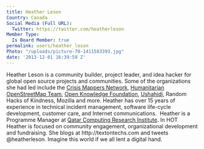 ```yaml
---
title: Heather Leson
Country: Canada
Social Media (Full URL):
  Twitter: https://twitter.com/heatherleson
Member Type:
  Is Board Member: true
permalink: users/heather_leson
Photo: "/uploads/picture-70-1411583393.jpg"
date: '2013-12-01 16:39:59 Z'
---
```

<p>Heather Leson is a community builder, project leader, and idea hacker for global open source projects and communities. Some of the organizations she had led include the <a href="http://crisismappers.net/">Crisis Mappers Network</a>, <a href="http://hot.openstreetmap.org/">Humanitarian OpenStreetMap Team</a>, <a href="http://okfn.org/">Open Knowledge Foundation</a>, <a href="http://ushahidi.com/">Ushahidi</a>, Random Hacks of Kindness, Mozilla and more. Heather has over 15 years of experience in technical incident management, software life-cycle development, customer care, and Internet communications.&nbsp; Heather is a Programme Manager at <a href="http://qcri.org.qa/">Qatar Computing Research Institute</a>. In HOT Heather is focused on community engagement, organizational development and fundraising. She blogs at http://textontechs.com and tweets @heatherleson. Imagine this world if we all lent a digital hand.</p>
